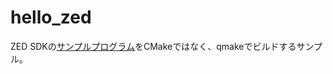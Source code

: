 # hello_zed

ZED SDKの[サンプルプログラム](https://github.com/stereolabs/zed-examples/tree/master/tutorials/tutorial%201%20-%20hello%20ZED)をCMakeではなく、qmakeでビルドするサンプル。
